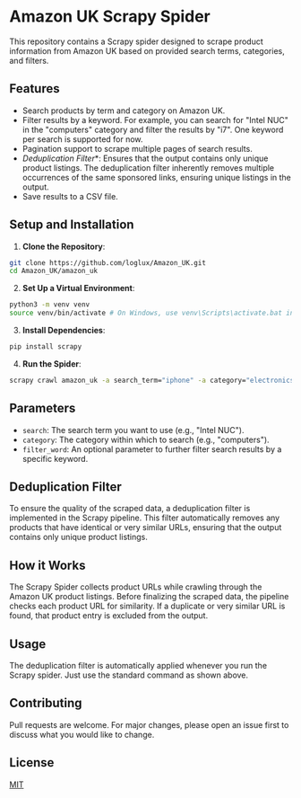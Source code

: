 # Amazon UK Scrapy Spider

This repository contains a Scrapy spider designed to scrape product information from Amazon UK based on provided search terms, categories, and filters.

## Features

- Search products by term and category on Amazon UK.
- Filter results by a keyword. For example, you can search for "Intel NUC" in the "computers" category and filter the results by "i7". One keyword per search is supported for now. 
- Pagination support to scrape multiple pages of search results.
- *Deduplication Filter**: Ensures that the output contains only unique product listings. The deduplication filter inherently removes multiple occurrences of the same sponsored links, ensuring unique listings in the output.
- Save results to a CSV file.

## Setup and Installation

1. **Clone the Repository**:
```bash
git clone https://github.com/loglux/Amazon_UK.git
cd Amazon_UK/amazon_uk
```

2. **Set Up a Virtual Environment**:
```bash
python3 -m venv venv
source venv/bin/activate # On Windows, use venv\Scripts\activate.bat instead
``` 

3. **Install Dependencies**:
 ```bash
pip install scrapy
````

4. **Run the Spider**:
```bash
scrapy crawl amazon_uk -a search_term="iphone" -a category="electronics" -a filter="apple" -a exclude_sponsored="True" -o iphone.csv
```

## Parameters

- `search`: The search term you want to use (e.g., "Intel NUC").
- `category`: The category within which to search (e.g., "computers").
- `filter_word`: An optional parameter to further filter search results by a specific keyword.

## Deduplication Filter
To ensure the quality of the scraped data, a deduplication filter is implemented in the Scrapy pipeline. This filter automatically removes any products that have identical or very similar URLs, ensuring that the output contains only unique product listings.

## How it Works
The Scrapy Spider collects product URLs while crawling through the Amazon UK product listings. Before finalizing the scraped data, the pipeline checks each product URL for similarity. If a duplicate or very similar URL is found, that product entry is excluded from the output.

## Usage
The deduplication filter is automatically applied whenever you run the Scrapy spider. Just use the standard command as shown above.

## Contributing

Pull requests are welcome. For major changes, please open an issue first to discuss what you would like to change.

## License

[MIT](https://choosealicense.com/licenses/mit/)

